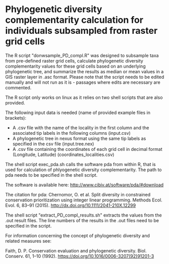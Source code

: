 # Phylogenetic diversity complementarity calculation for individuals subsampled from raster grid cells

The R script "donwsample_PD_compl.R" was designed to subsample taxa from pre-defined raster grid cells, calculate phylogenetic diversity complementarity values for these grid cells based on an underlying phylogenetic tree, and summarize the results as median or mean values in a GIS raster layer in .asc format. Please note that the script needs to be edited manually and will not run as it is - passages where edits are necessary are commented.

The R script only works on linux as it relies on two shell scripts that are also provided.

The following input data is needed (name of provided example files in brackets): 
* A .csv file with the name of the locality in the first column and the associated tip labels in the following columns (input.csv)
* A phylogenetic tree in nexus format using the same tip labels as specified in the csv file (input.tree.nex)
* A .csv file containing the coordinates of each grid cell in decimal format (Longitude, Latitude)  (coordinates_localities.csv)


The shell script exec_pda.sh calls the software pda from within R, that is used for calculation of phlyogenetic diversity complementarity. The path to pda needs to be specified in the shell script.

The software is available here: http://www.cibiv.at/software/pda/#download

The citation for pda: 
Chernomor, O. et al. Split diversity in constrained conservation prioritization using integer linear programming. Methods Ecol. Evol. 6, 83–91 (2015). http://dx.doi.org/10.1111/2041-210X.12299


The shell script "extract_PD_compl_results.sh" extracts the values from the .out result files. The line numbers of the results in the .out files need to be specified in the script.


For information concerning the concept of phylogenetic diversity and related measures see:

Faith, D. P. Conservation evaluation and phylogenetic diversity. Biol. Conserv. 61, 1–10 (1992). https://doi.org/10.1016/0006-3207(92)91201-3




